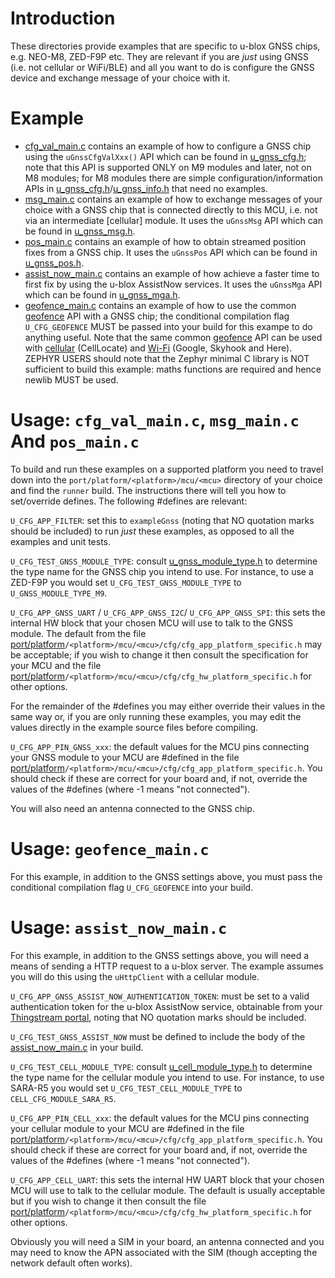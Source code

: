 # Introduction
These directories provide examples that are specific to u-blox GNSS chips, e.g. NEO-M8, ZED-F9P etc.  They are relevant if you are _just_ using GNSS (i.e. not cellular or WiFi/BLE) and all you want to do is configure the GNSS device and exchange message of your choice with it.

# Example
- [cfg_val_main.c](cfg_val_main.c) contains an example of how to configure a GNSS chip using the `uGnssCfgValXxx()` API which can be found in [u_gnss_cfg.h](/gnss/api/u_gnss_cfg.h); note that this API is supported ONLY on M9 modules and later, not on M8 modules; for M8 modules there are simple configuration/information APIs in [u_gnss_cfg.h](/gnss/api/u_gnss_cfg.h)/[u_gnss_info.h](/gnss/api/u_gnss_info.h) that need no examples.
- [msg_main.c](msg_main.c) contains an example of how to exchange messages of your choice with a GNSS chip that is connected directly to this MCU, i.e. not via an intermediate [cellular] module.  It uses the `uGnssMsg` API which can be found in [u_gnss_msg.h](/gnss/api/u_gnss_msg.h).
- [pos_main.c](pos_main.c) contains an example of how to obtain streamed position fixes from a GNSS chip.  It uses the `uGnssPos` API which can be found in [u_gnss_pos.h](/gnss/api/u_gnss_pos.h).
- [assist_now_main.c](assist_now_main.c) contains an example of how achieve a faster time to first fix by using the u-blox AssistNow services.  It uses the `uGnssMga` API which can be found in [u_gnss_mga.h](/gnss/api/u_gnss_mga.h).
- [geofence_main.c](geofence_main.c) contains an example of how to use the common [geofence](/common/geofence/api/u_geofence.h) API with a GNSS chip; the conditional compilation flag `U_CFG_GEOFENCE` MUST be passed into your build for this exampe to do anything useful.  Note that the same common [geofence](/common/geofence/api/u_geofence.h) API can be used with [cellular](/cell/api/u_cell_geofence.h) (CellLocate) and [Wi-Fi](/wifi/api/u_wifi_geofence.h) (Google, Skyhook and Here). ZEPHYR USERS should note that the Zephyr minimal C library is NOT sufficient to build this example: maths functions are required and hence newlib MUST be used.

# Usage: `cfg_val_main.c`, `msg_main.c` And `pos_main.c`
To build and run these examples on a supported platform you need to travel down into the `port/platform/<platform>/mcu/<mcu>` directory of your choice and find the `runner` build.  The instructions there will tell you how to set/override defines.  The following \#defines are relevant:

`U_CFG_APP_FILTER`: set this to `exampleGnss` (noting that NO quotation marks should be included) to run *just* these examples, as opposed to all the examples and unit tests.

`U_CFG_TEST_GNSS_MODULE_TYPE`: consult [u_gnss_module_type.h](/gnss/api/u_gnss_module_type.h) to determine the type name for the GNSS chip you intend to use.  For instance, to use a ZED-F9P you would set `U_CFG_TEST_GNSS_MODULE_TYPE` to `U_GNSS_MODULE_TYPE_M9`.

`U_CFG_APP_GNSS_UART` / `U_CFG_APP_GNSS_I2C`/ `U_CFG_APP_GNSS_SPI`: this sets the internal HW block that your chosen MCU will use to talk to the GNSS module.  The default from the file [port/platform](/port/platform)`/<platform>/mcu/<mcu>/cfg/cfg_app_platform_specific.h` may be acceptable; if you wish to change it then consult the specification for your MCU and the file [port/platform](/port/platform)`/<platform>/mcu/<mcu>/cfg/cfg_hw_platform_specific.h` for other options.

For the remainder of the \#defines you may either override their values in the same way or, if you are only running these examples, you may edit the values directly in the example source files before compiling.

`U_CFG_APP_PIN_GNSS_xxx`: the default values for the MCU pins connecting your GNSS module to your MCU are \#defined in the file [port/platform](/port/platform)`/<platform>/mcu/<mcu>/cfg/cfg_app_platform_specific.h`.  You should check if these are correct for your board and, if not, override the values of the \#defines (where -1 means "not connected").

You will also need an antenna connected to the GNSS chip.

# Usage: `geofence_main.c`
For this example, in addition to the GNSS settings above, you must pass the conditional compilation flag `U_CFG_GEOFENCE` into your build.

# Usage: `assist_now_main.c`
For this example, in addition to the GNSS settings above, you will need a means of sending a HTTP request to a u-blox server.  The example assumes you will do this using the `uHttpClient` with a cellular module.

`U_CFG_APP_GNSS_ASSIST_NOW_AUTHENTICATION_TOKEN`: must be set to a valid authentication token for the u-blox AssistNow service, obtainable from your [Thingstream portal](https://portal.thingstream.io/app/location-services), noting that NO quotation marks should be included.

`U_CFG_TEST_GNSS_ASSIST_NOW` must be defined to include the body of the [assist_now_main.c](assist_now_main.c) in your build.

`U_CFG_TEST_CELL_MODULE_TYPE`: consult [u_cell_module_type.h](/cell/api/u_cell_module_type.h) to determine the type name for the cellular module you intend to use.  For instance, to use SARA-R5 you would set `U_CFG_TEST_CELL_MODULE_TYPE` to `CELL_CFG_MODULE_SARA_R5`.

`U_CFG_APP_PIN_CELL_xxx`: the default values for the MCU pins connecting your cellular module to your MCU are \#defined in the file [port/platform](/port/platform)`/<platform>/mcu/<mcu>/cfg/cfg_app_platform_specific.h`.  You should check if these are correct for your board and, if not, override the values of the \#defines (where -1 means "not connected").

`U_CFG_APP_CELL_UART`: this sets the internal HW UART block that your chosen MCU will use to talk to the cellular module.  The default is usually acceptable but if you wish to change it then consult the file [port/platform](/port/platform)`/<platform>/mcu/<mcu>/cfg/cfg_hw_platform_specific.h` for other options.

Obviously you will need a SIM in your board, an antenna connected and you may need to know the APN associated with the SIM (though accepting the network default often works).